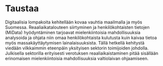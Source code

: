 Taustaa
=======

Digitaalisia lompakoita kehitellään kovaa vauhtia maailmalla ja myös Suomessa.
Reaaliaikatalouteen siirtyminen ja henkilökohtaisten tietojen (MiData)
hyödyntäminen tarjoavat mielenkiintoisia mahdollisuuksia analysoida ja
ohjata niin omaa henkilökohtaista kulutusta kuin kaivaa tietoa myös
massakäyttäytymisen lainalaisuuksista. Tällä hetkellä kehitystä viedään
vilkkaimmin eteenpäin yksityisen sektorin toimijoiden johdolla. Julkisella
sektorilla erityisesti verotuksen reaaliaikaistaminen pitää sisällään
erinomaisen mielenkiintoisia mahdollisuuksia valtiolaivan ohjaamiseen.
